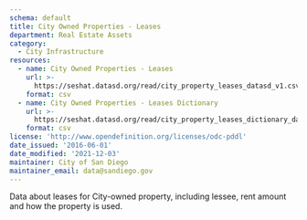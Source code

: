 ```yaml
---
schema: default
title: City Owned Properties - Leases
department: Real Estate Assets
category:
  - City Infrastructure
resources:
  - name: City Owned Properties - Leases
    url: >-
      https://seshat.datasd.org/read/city_property_leases_datasd_v1.csv
    format: csv
  - name: City Owned Properties - Leases Dictionary
    url: >-
      https://seshat.datasd.org/read/city_property_leases_dictionary_datasd.csv
    format: csv
license: 'http://www.opendefinition.org/licenses/odc-pddl'
date_issued: '2016-06-01'
date_modified: '2021-12-03'
maintainer: City of San Diego
maintainer_email: data@sandiego.gov
---
```

Data about leases for City-owned property, including lessee,
rent amount and how the property is used.
